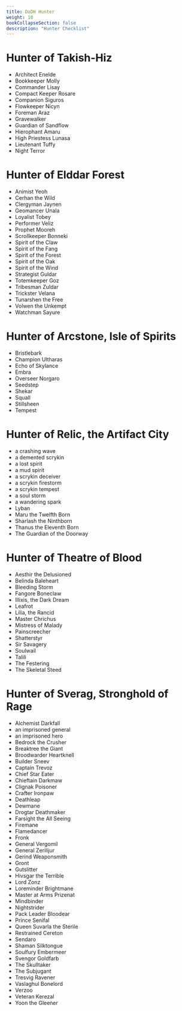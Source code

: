 ```yaml
---
title: DoDH Hunter
weight: 10
bookCollapseSection: false
description: "Hunter Checklist"
---
```


# Hunter of Takish-Hiz

- Architect Enelde
- Bookkeeper Molly
- Commander Lisay
- Compact Keeper Rosare
- Companion Siguros
- Flowkeeper Nicyn
- Foreman Araz
- Gravewalker
- Guardian of Sandflow
- Hierophant Amaru
- High Priestess Lunasa
- Lieutenant Tuffy
- Night Terror

# Hunter of Elddar Forest

- Animist Yeoh
- Cerhan the Wild
- Clergyman Jaynen
- Geomancer Unala
- Loyalist Tobey
- Performer Veliz
- Prophet Mooreh
- Scrollkeeper Bonneki
- Spirit of the Claw
- Spirit of the Fang
- Spirit of the Forest
- Spirit of the Oak
- Spirit of the Wind
- Strategist Guldar
- Totemkeeper Goz
- Tribesman Zuldar
- Trickster Velana
- Tunarshen the Free
- Volwen the Unkempt
- Watchman Sayure

# Hunter of Arcstone, Isle of Spirits

- Bristlebark
- Champion Ultharas
- Echo of Skylance
- Embra
- Overseer Norgaro
- Seedstep
- Shekar
- Squall
- Stillsheen
- Tempest

# Hunter of Relic, the Artifact City

- a crashing wave
- a demented scrykin
- a lost spirit
- a mud spirit
- a scrykin deceiver
- a scrykin firestorm
- a scrykin tempest
- a soul storm
- a wandering spark
- Lyban
- Maru the Twelfth Born
- Sharlash the Ninthborn
- Thanus the Eleventh Born
- The Guardian of the Doorway

# Hunter of Theatre of Blood


- Aesthir the Delusioned
- Belinda Baleheart
- Bleeding Storm
- Fangore Boneclaw
- Illixis, the Dark Dream
- Leafrot
- Lilia, the Rancid
- Master Chrichus
- Mistress of Malady
- Painscreecher
- Shatterstyr
- Sir Savagery
- Soulwail
- Talili
- The Festering
- The Skeletal Steed

# Hunter of Sverag, Stronghold of Rage

- Alchemist Darkfall
- an imprisoned general
- an imprisoned hero
- Bedrock the Crusher
- Breaktree the Giant
- Broodwarder Heartknell
- Builder Sneev
- Captain Trevoz
- Chief Star Eater
- Chieftain Darkmaw
- Clignak Poisoner
- Crafter Ironpaw
- Deathleap
- Dewmane
- Drogtar Deathmaker
- Farsight the All Seeing
- Firemane
- Flamedancer
- Fronk
- General Vergomil
- General Zerilijur
- Gerind Weaponsmith
- Gront
- Gutslitter
- Hivsgar the Terrible
- Lord Zonz
- Loreminder Brightmane
- Master at Arms Prizenat
- Mindbinder
- Nightstrider
- Pack Leader Bloodear
- Prince Senifal
- Queen Suvarla the Sterile
- Restrained Cereton
- Sendaro
- Shaman Silktongue
- Soulfury Embermeer
- Svengor Goldfarb
- The Skulltaker
- The Subjugant
- Tresvig Ravener
- Vaslaghul Bonelord
- Verzoo
- Veteran Kerezal
- Yoon the Gleener